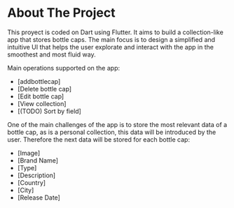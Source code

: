 # About The Project

This proyect is coded on Dart using Flutter.
It aims to build a collection-like app that stores bottle caps. The main focus is to design a simplified and intuitive UI 
that helps the user explorate and interact with the app in the smoothest and most fluid way.

Main operations supported on the app:

- [addbottlecap]
- [Delete bottle cap]
- [Edit bottle cap]
- [View collection]
- [(TODO) Sort by field]

One of the main challenges of the app is to store the most relevant data of a bottle cap, as is a personal collection,
this data will be introduced by the user. Therefore the next data will be stored for each bottle cap:
- [Image]
- [Brand Name]
- [Type]
- [Description]
- [Country]
- [City]
- [Release Date]
